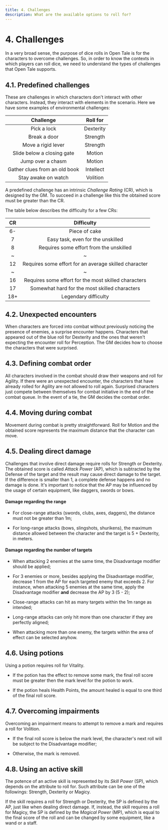 ```yaml
---
title: 4. Challenges
description: What are the available options to roll for?
---
```


# 4. Challenges

In a very broad sense, the purpose of dice rolls in Open Tale is for the
characters to overcome challenges. So, in order to know the contexts in which
players can roll dice, we need to understand the types of challenges that Open
Tale supports.

## 4.1. Predefined challenges

These are challenges in which characters don't interact with other characters.
Instead, they interact with elements in the scenario. Here we have some examples
of environmental challenges:

| Challenge | Roll for
|:-:|:-:
| Pick a lock | Dexterity
| Break a door | Strength
| Move a rigid lever | Strength
| Slide below a closing gate | Motion
| Jump over a chasm | Motion
| Gather clues from an old book | Intellect
| Stay awake on watch | Volition

A predefined challenge has an intrinsic *Challenge Rating* (CR), which is
designed by the GM. To succeed in a challenge like this the obtained score must
be greater than the CR.

The table below describes the difficulty for a few CRs:

| CR | Difficulty
|:-:|:-:
| 6- | Piece of cake
| 7 | Easy task, even for the unskilled
| 8 | Requires some effort from the unskilled
| ~ | ~
| 12 | Requires some effort for an average skilled character
| ~ | ~
| 16 | Requires some effort for the most skilled characters
| 17 | Somewhat hard for the most skilled characters
| 18+ | Legendary difficulty

## 4.2. Unexpected encounters

When characters are forced into combat without previously noticing the presence
of enemies, a surprise encounter happens. Characters that appeared out of the
blue roll for Dexterity and the ones that weren't expecting the encounter roll
for Perception. The GM decides how to choose the characters that were surprised.

## 4.3. Defining combat order

All characters involved in the combat should draw their weapons and roll for
Agility. If there were an unexpected encounter, the characters that have already
rolled for Agility are not allowed to roll again. Surprised characters just
compete between themselves for combat initiative in the end of the combat queue.
In the event of a tie, the GM decides the combat order.

## 4.4. Moving during combat

Movement during combat is pretty straightforward. Roll for Motion and the
obtained score represents the maximum distance that the character can move.

## 4.5. Dealing direct damage

Challenges that involve direct damage require rolls for Strength or Dexterity.
The obtained score is called *Attack Power* (AP), which is subtracted by the
Defense of the target and the result may cause direct damage to the target. If
the difference is smaller than 1, a complete defense happens and no damage is
done. It's important to notice that the AP may be influenced by the usage of
certain equipment, like daggers, swords or bows.

#### Damage regarding the range

* For close-range attacks (swords, clubs, axes, daggers), the distance must not
be greater than 1m;

* For long-range attacks (bows, slingshots, shurikens), the maximum distance
allowed between the character and the target is 5 + Dexterity, in meters.

#### Damage regarding the number of targets

* When attacking 2 enemies at the same time, the Disadvantage modifier should be
applied;

* For 3 enemies or more, besides applying the Disadvantage modifier, decrease 1
from the AP for each targeted enemy that exceeds 2. For instance, when attacking
5 enemies at the same time, apply the Disadvantage modifier **and** decrease the
AP by 3 (5 - 2);

* Close-range attacks can hit as many targets within the 1m range as intended;

* Long-range attacks can only hit more than one character if they are perfectly
aligned;

* When attacking more than one enemy, the targets within the area of effect can
be selected anyhow.

## 4.6. Using potions

Using a potion requires roll for Vitality.

* If the potion has the effect to remove some mark, the final roll score must be
greater then the mark level for the potion to work.

* If the potion heals Health Points, the amount healed is equal to one third of
the final roll score.

## 4.7. Overcoming impairments

Overcoming an impairment means to attempt to remove a mark and requires a roll
for Volition.

* If the final roll score is below the mark level, the character's next roll
will be subject to the Disadvantage modifier;

* Otherwise, the mark is removed.

## 4.8. Using an active skill

The potence of an active skill is represented by its *Skill Power* (SP), which
depends on the attribute to roll for. Such attribute can be one of the
followings: Strength, Dexterity or Magicy.

If the skill requires a roll for Strength or Dexterity, the SP is defined by the
AP, just like when dealing direct damage. If, instead, the skill requires a roll
for Magicy, the SP is defined by the *Magical Power* (MP), which is equal to the
final score of the roll and can be changed by some equipment, like a wand or a
staff.
